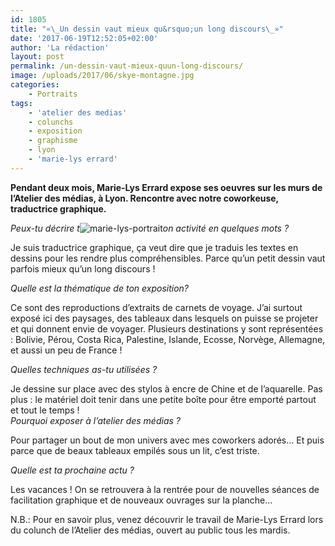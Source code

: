 ```yaml
---
id: 1805
title: "«\_Un dessin vaut mieux qu&rsquo;un long discours\_»"
date: '2017-06-19T12:52:05+02:00'
author: 'La rédaction'
layout: post
permalink: /un-dessin-vaut-mieux-quun-long-discours/
image: /uploads/2017/06/skye-montagne.jpg
categories:
    - Portraits
tags:
    - 'atelier des medias'
    - colunchs
    - exposition
    - graphisme
    - lyon
    - 'marie-lys errard'
---
```


**Pendant deux mois, Marie-Lys Errard expose ses oeuvres sur les murs de l’Atelier des médias, à Lyon. Rencontre avec notre coworkeuse, traductrice graphique.**

*Peux-tu décrire t*![marie-lys-portrait](/uploads/2017/06/marie-lys-portrait-150x150.jpg)*on activité en quelques mots ?*

Je suis traductrice graphique, ça veut dire que je traduis les textes en dessins pour les rendre plus compréhensibles. Parce qu’un petit dessin vaut parfois mieux qu’un long discours !

*Quelle est la thématique de ton exposition?*

Ce sont des reproductions d’extraits de carnets de voyage. J’ai surtout exposé ici des paysages, des tableaux dans lesquels on puisse se projeter et qui donnent envie de voyager. Plusieurs destinations y sont représentées : Bolivie, Pérou, Costa Rica, Palestine, Islande, Ecosse, Norvège, Allemagne, et aussi un peu de France !

*Quelles techniques as-tu utilisées ?*

Je dessine sur place avec des stylos à encre de Chine et de l’aquarelle. Pas plus : le matériel doit tenir dans une petite boîte pour être emporté partout et tout le temps !  
*Pourquoi exposer à l’atelier des médias ?*

Pour partager un bout de mon univers avec mes coworkers adorés… Et puis parce que de beaux tableaux empilés sous un lit, c’est triste.

*Quelle est ta prochaine actu ?*

Les vacances ! On se retrouvera à la rentrée pour de nouvelles séances de facilitation graphique et de nouveaux ouvrages sur la planche…

N.B.: Pour en savoir plus, venez découvrir le travail de Marie-Lys Errard lors du colunch de l’Atelier des médias, ouvert au public tous les mardis.
